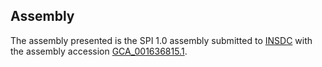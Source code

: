 

Assembly
--------

The assembly presented is the SPI 1.0 assembly submitted to
[INSDC](http://www.insdc.org) with the assembly accession
[GCA\_001636815.1](http://www.ebi.ac.uk/ena/data/view/GCA_001636815.1).
